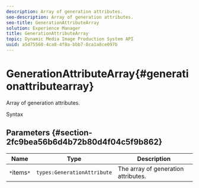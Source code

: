 ```yaml
---
description: Array of generation attributes.
seo-description: Array of generation attributes.
seo-title: GenerationAttributeArray
solution: Experience Manager
title: GenerationAttributeArray
topic: Dynamic Media Image Production System API
uuid: a5d75560-4ca8-4f8a-bbb7-8ca1a8ce097b
---
```


# GenerationAttributeArray{#generationattributearray}

Array of generation attributes.

 Syntax 

## Parameters {#section-2fc9bea56b6d4b72b80d4f04c5f9b862}

|  Name  | Type  | Description  |
|---|---|---|
|  `*`items`*`  | `types:GenerationAttribute`  | The array of generation attributes.  |

